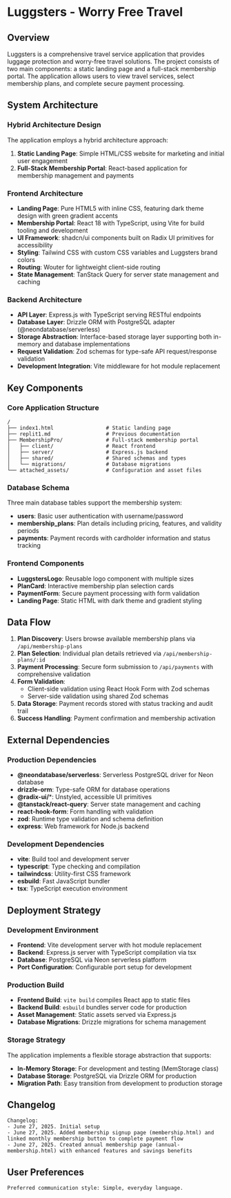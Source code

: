 # Luggsters - Worry Free Travel

## Overview

Luggsters is a comprehensive travel service application that provides luggage protection and worry-free travel solutions. The project consists of two main components: a static landing page and a full-stack membership portal. The application allows users to view travel services, select membership plans, and complete secure payment processing.

## System Architecture

### Hybrid Architecture Design
The application employs a hybrid architecture approach:

1. **Static Landing Page**: Simple HTML/CSS website for marketing and initial user engagement
2. **Full-Stack Membership Portal**: React-based application for membership management and payments

### Frontend Architecture
- **Landing Page**: Pure HTML5 with inline CSS, featuring dark theme design with green gradient accents
- **Membership Portal**: React 18 with TypeScript, using Vite for build tooling and development
- **UI Framework**: shadcn/ui components built on Radix UI primitives for accessibility
- **Styling**: Tailwind CSS with custom CSS variables and Luggsters brand colors
- **Routing**: Wouter for lightweight client-side routing
- **State Management**: TanStack Query for server state management and caching

### Backend Architecture
- **API Layer**: Express.js with TypeScript serving RESTful endpoints
- **Database Layer**: Drizzle ORM with PostgreSQL adapter (@neondatabase/serverless)
- **Storage Abstraction**: Interface-based storage layer supporting both in-memory and database implementations
- **Request Validation**: Zod schemas for type-safe API request/response validation
- **Development Integration**: Vite middleware for hot module replacement

## Key Components

### Core Application Structure
```
/
├── index1.html                 # Static landing page
├── replit1.md                  # Previous documentation
├── MembershipPro/              # Full-stack membership portal
│   ├── client/                 # React frontend
│   ├── server/                 # Express.js backend
│   ├── shared/                 # Shared schemas and types
│   └── migrations/             # Database migrations
└── attached_assets/            # Configuration and asset files
```

### Database Schema
Three main database tables support the membership system:
- **users**: Basic user authentication with username/password
- **membership_plans**: Plan details including pricing, features, and validity periods
- **payments**: Payment records with cardholder information and status tracking

### Frontend Components
- **LuggstersLogo**: Reusable logo component with multiple sizes
- **PlanCard**: Interactive membership plan selection cards
- **PaymentForm**: Secure payment processing with form validation
- **Landing Page**: Static HTML with dark theme and gradient styling

## Data Flow

1. **Plan Discovery**: Users browse available membership plans via `/api/membership-plans`
2. **Plan Selection**: Individual plan details retrieved via `/api/membership-plans/:id`
3. **Payment Processing**: Secure form submission to `/api/payments` with comprehensive validation
4. **Form Validation**: 
   - Client-side validation using React Hook Form with Zod schemas
   - Server-side validation using shared Zod schemas
5. **Data Storage**: Payment records stored with status tracking and audit trail
6. **Success Handling**: Payment confirmation and membership activation

## External Dependencies

### Production Dependencies
- **@neondatabase/serverless**: Serverless PostgreSQL driver for Neon database
- **drizzle-orm**: Type-safe ORM for database operations
- **@radix-ui/***: Unstyled, accessible UI primitives
- **@tanstack/react-query**: Server state management and caching
- **react-hook-form**: Form handling with validation
- **zod**: Runtime type validation and schema definition
- **express**: Web framework for Node.js backend

### Development Dependencies
- **vite**: Build tool and development server
- **typescript**: Type checking and compilation
- **tailwindcss**: Utility-first CSS framework
- **esbuild**: Fast JavaScript bundler
- **tsx**: TypeScript execution environment

## Deployment Strategy

### Development Environment
- **Frontend**: Vite development server with hot module replacement
- **Backend**: Express.js server with TypeScript compilation via tsx
- **Database**: PostgreSQL via Neon serverless platform
- **Port Configuration**: Configurable port setup for development

### Production Build
- **Frontend Build**: `vite build` compiles React app to static files
- **Backend Build**: `esbuild` bundles server code for production
- **Asset Management**: Static assets served via Express.js
- **Database Migrations**: Drizzle migrations for schema management

### Storage Strategy
The application implements a flexible storage abstraction that supports:
- **In-Memory Storage**: For development and testing (MemStorage class)
- **Database Storage**: PostgreSQL via Drizzle ORM for production
- **Migration Path**: Easy transition from development to production storage

## Changelog

```
Changelog:
- June 27, 2025. Initial setup
- June 27, 2025. Added membership signup page (membership.html) and linked monthly membership button to complete payment flow
- June 27, 2025. Created annual membership page (annual-membership.html) with enhanced features and savings benefits
```

## User Preferences

```
Preferred communication style: Simple, everyday language.
```